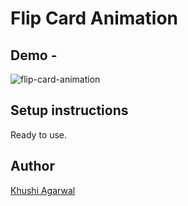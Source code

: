 # Flip Card Animation

## Demo -

![flip-card-animation](https://user-images.githubusercontent.com/76625662/123308746-ac957a80-d541-11eb-9968-3cb75ceb9542.gif)

## Setup instructions

Ready to use.

## Author

[Khushi Agarwal](https://github.com/Khushi-agarwal)
